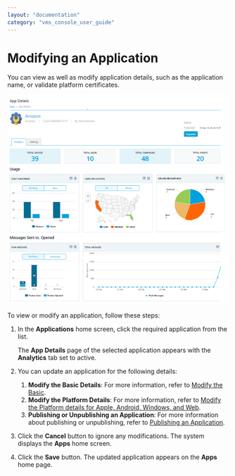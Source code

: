 ```yaml
---
layout: "documentation"
category: "vms_console_user_guide"
---
```

                             


Modifying an Application
========================

You can view as well as modify application details, such as the application name, or validate platform certificates.

![](../Resources/Images/Overview/Apps/analyticspage.png)

To view or modify an application, follow these steps:

1.  In the **Applications** home screen, click the required application from the list.
    
    The **App Details** page of the selected application appears with the **Analytics** tab set to active.
    
2.  You can update an application for the following details:
    1.  **Modify the Basic Details**: For more information, refer to [Modify the Basic](Modifying_Basic.html).
    2.  **Modify the Platform Details**: For more information, refer to [Modify the Platform details for Apple, Android, Windows, and Web](Modifying_Platform.html).
    3.  **Publishing or Unpublishing an Application**: For more information about publishing or unpublishing, refer to [Publishing an Application](Publishing_or_Unpublishing.html).
3.  Click the **Cancel** button to ignore any modifications. The system displays the **Apps** home screen.
4.  Click the **Save** button. The updated application appears on the **Apps** home page.
